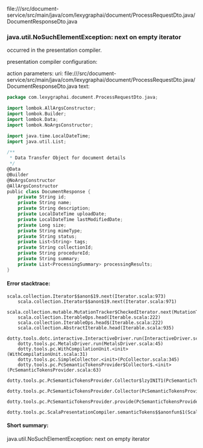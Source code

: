 file://<WORKSPACE>/src/document-service/src/main/java/com/lexygraphai/document/ProcessRequestDto.java/DocumentResponseDto.java
### java.util.NoSuchElementException: next on empty iterator

occurred in the presentation compiler.

presentation compiler configuration:


action parameters:
uri: file://<WORKSPACE>/src/document-service/src/main/java/com/lexygraphai/document/ProcessRequestDto.java/DocumentResponseDto.java
text:
```scala
package com.lexygraphai.document.ProcessRequestDto.java;

import lombok.AllArgsConstructor;
import lombok.Builder;
import lombok.Data;
import lombok.NoArgsConstructor;

import java.time.LocalDateTime;
import java.util.List;

/**
 * Data Transfer Object for document details
 */
@Data
@Builder
@NoArgsConstructor
@AllArgsConstructor
public class DocumentResponse {
    private String id;
    private String name;
    private String description;
    private LocalDateTime uploadDate;
    private LocalDateTime lastModifiedDate;
    private Long size;
    private String mimeType;
    private String status;
    private List<String> tags;
    private String collectionId;
    private String procedureId;
    private String summary;
    private List<ProcessingSummary> processingResults;
}

```



#### Error stacktrace:

```
scala.collection.Iterator$$anon$19.next(Iterator.scala:973)
	scala.collection.Iterator$$anon$19.next(Iterator.scala:971)
	scala.collection.mutable.MutationTracker$CheckedIterator.next(MutationTracker.scala:76)
	scala.collection.IterableOps.head(Iterable.scala:222)
	scala.collection.IterableOps.head$(Iterable.scala:222)
	scala.collection.AbstractIterable.head(Iterable.scala:935)
	dotty.tools.dotc.interactive.InteractiveDriver.run(InteractiveDriver.scala:164)
	dotty.tools.pc.MetalsDriver.run(MetalsDriver.scala:45)
	dotty.tools.pc.WithCompilationUnit.<init>(WithCompilationUnit.scala:31)
	dotty.tools.pc.SimpleCollector.<init>(PcCollector.scala:345)
	dotty.tools.pc.PcSemanticTokensProvider$Collector$.<init>(PcSemanticTokensProvider.scala:63)
	dotty.tools.pc.PcSemanticTokensProvider.Collector$lzyINIT1(PcSemanticTokensProvider.scala:63)
	dotty.tools.pc.PcSemanticTokensProvider.Collector(PcSemanticTokensProvider.scala:63)
	dotty.tools.pc.PcSemanticTokensProvider.provide(PcSemanticTokensProvider.scala:88)
	dotty.tools.pc.ScalaPresentationCompiler.semanticTokens$$anonfun$1(ScalaPresentationCompiler.scala:109)
```
#### Short summary: 

java.util.NoSuchElementException: next on empty iterator